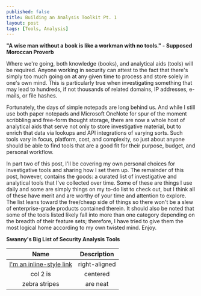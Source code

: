```yaml
---
published: false
title: Building an Analysis Toolkit Pt. 1
layout: post
tags: [Tools, Analysis]
---
```

**"A wise man without a book is like a workman with no tools." - Supposed Moroccan Proverb**

Where we're going, both knowledge (books), and analytical aids (tools) will be required.  Anyone working in security can attest to the fact that there's simply too much going on at any given time to process and store solely in one's own mind.  This is particularly true when investigating something that may lead to hundreds, if not thousands of related domains, IP addresses, e-mails, or file hashes.

Fortunately, the days of simple notepads are long behind us.  And while I still use both paper notepads and Microsoft OneNote for spur of the moment scribbling and free-form thought storage, there are now a whole host of analytical aids that serve not only to store investigative material, but to enrich that data via lookups and API integrations of varying sorts.  Such tools vary in focus, platform, cost, and complexity, so just about anyone should be able to find tools that are a good fit for their purpose, budget, and personal workflow.  

In part two of this post, I'll be covering my own personal choices for investigative tools and sharing how I set them up.  The remainder of this post, however, contains the goods: a curated list of investigative and analytical tools that I've collected over time.  Some of these are things I use daily and some are simply things on my to-do list to check out, but I think all of these have merit and are worthy of your time and attention to explore.  The list leans toward the free/cheap side of things so there won't be a slew of enterprise-grade products contained therein.  It should also be noted that some of the tools listed likely fall into more than one category depending on the breadth of their feature sets; therefore, I have tried to give them the most logical home according to my own twisted mind.  Enjoy.

**Swanny's Big List of Security Analysis Tools**

| Name | Description |
|:--------------:|:-----------------:|
| [I'm an inline-style link](https://www.google.com) | right-aligned |
| col 2 is | centered |
| zebra stripes | are neat |